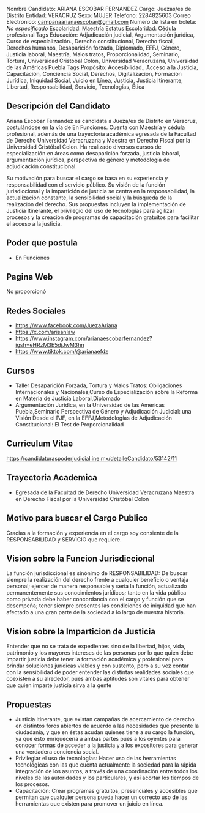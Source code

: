 Nombre Candidato: ARIANA ESCOBAR FERNANDEZ
Cargo: Juezas/es de Distrito
Entidad: VERACRUZ
Sexo: MUJER
Telefono: 2284825603
Correo Electronico: campanaarianaescobar@gmail.com
Numero de lista en boleta: *No especificado*
Escolaridad: Maestría
Estatus Escolaridad: Cédula profesional
Tags Educación: Adjudicación judicial, Argumentación jurídica, Curso de especialización., Derecho constitucional, Derecho fiscal, Derechos humanos, Desaparición forzada, Diplomado, EFFJ, Género, Justicia laboral, Maestría, Malos tratos, Proporcionalidad, Seminario, Tortura, Universidad Cristóbal Colon, Universidad Veracruzana, Universidad de las Américas Puebla
Tags Propósito: Accesibilidad., Acceso a la Justicia, Capacitación, Conciencia Social, Derechos, Digitalización, Formación Jurídica, Iniquidad Social, Juicio en Línea, Justicia, Justicia Itinerante, Libertad, Responsabilidad, Servicio, Tecnologías, Ética


## Descripción del Candidato 

Ariana Escobar Fernandez es candidata a Jueza/es de Distrito en Veracruz, postulándose en la vía de En Funciones. Cuenta con Maestría y cédula profesional, además de una trayectoria académica egresada de la Facultad de Derecho Universidad Veracruzana y Maestra en Derecho Fiscal por la Universidad Cristóbal Colon. Ha realizado diversos cursos de especialización en áreas como desaparición forzada, justicia laboral, argumentación jurídica, perspectiva de género y metodología de adjudicación constitucional.

Su motivación para buscar el cargo se basa en su experiencia y responsabilidad con el servicio público. Su visión de la función jurisdiccional y la impartición de justicia se centra en la responsabilidad, la actualización constante, la sensibilidad social y la búsqueda de la realización del derecho. Sus propuestas incluyen la implementación de Justicia Itinerante, el privilegio del uso de tecnologías para agilizar procesos y la creación de programas de capacitación gratuitos para facilitar el acceso a la justicia.


## Poder que postula

- En Funciones


## Pagina Web

No proporcionó


## Redes Sociales

- https://www.facebook.com/JuezaAriana
- https://x.com/arisanlaw
- https://www.instagram.com/arianaescobarfernandez?igsh=eHRzM3E5djJwM3hn
- https://www.tiktok.com/@arianaefdz


## Cursos

- Taller Desaparición Forzada, Tortura y Malos Tratos: Obligaciones Internacionales y Nacionales,Curso de Especialización sobre la Reforma en Materia de Justicia Laboral,Diplomado
- Argumentación Jurídica, en la Universidad de las Américas Puebla,Seminario Perspectiva de Género y Adjudicación Judicial: una Visión Desde el PJF, en la EFFJ,Metodologías de Adjudicación Constitucional: El Test de Proporcionalidad


## Curriculum Vitae

https://candidaturaspoderjudicial.ine.mx/detalleCandidato/53142/11


## Trayectoria Academica

- Egresada de la Facultad de Derecho Universidad Veracruzana Maestra en Derecho Fiscal por la Universidad Cristóbal Colon


## Motivo para buscar el Cargo Publico

Gracias a la formación y experiencia en el cargo soy consiente de la RESPONSABILIDAD y SERVICIO que requiere.


## Vision sobre la Funcion Jurisdiccional

La función jurisdiccional es sinónimo de RESPONSABILIDAD: De buscar siempre la realización del derecho frente a cualquier beneficio o ventaja personal; ejercer de manera responsable y seria la función, actualizado permanentemente sus conocimientos jurídicos; tanto en la vida pública como privada debe haber concordancia con el cargo y función que se desempeña; tener siempre presentes las condiciones de iniquidad que han afectado a una gran parte de la sociedad a lo largo de nuestra historia.


## Vision sobre la Imparticion de Justicia

Entender que no se trata de expedientes sino de la libertad, hijos, vida, patrimonio y los mayores intereses de las personas por lo que quien debe impartir justicia debe tener la formación académica y profesional para brindar soluciones jurídicas viables y con sustento, pero a su vez contar con la sensibilidad de poder entender las distintas realidades sociales que coexisten a su alrededor, pues ambas aptitudes son vitales para obtener que quien imparte justicia sirva a la gente


## Propuestas

- Justicia Itinerante, que existan campañas de acercamiento de derecho en distintos foros abiertos de acuerdo a las necesidades que presente la ciudadanía, y que en éstas acudan quienes tiene a su cargo la función, ya que esto enriquecería a ambas partes pues a los oyentes para conocer formas de acceder a la justicia y a los expositores para generar una verdadera conciencia social.
- Privilegiar el uso de tecnologías: Hacer uso de las herramientas tecnológicas con las que cuenta actualmente la sociedad para la rápida integración de los asuntos, a través de una coordinación entre todos los niveles de las autoridades y los particulares, y así acortar los tiempos de los procesos.
- Capacitación: Crear programas gratuitos, presenciales y accesibles que permitan que cualquier persona pueda hacer un correcto uso de las herramientas que existen para promover un juicio en línea.

